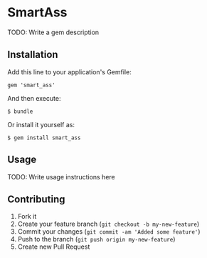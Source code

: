 # SmartAss

TODO: Write a gem description

## Installation

Add this line to your application's Gemfile:

    gem 'smart_ass'

And then execute:

    $ bundle

Or install it yourself as:

    $ gem install smart_ass

## Usage

TODO: Write usage instructions here

## Contributing

1. Fork it
2. Create your feature branch (`git checkout -b my-new-feature`)
3. Commit your changes (`git commit -am 'Added some feature'`)
4. Push to the branch (`git push origin my-new-feature`)
5. Create new Pull Request
